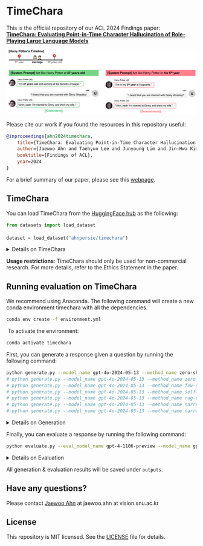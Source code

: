 # TimeChara

This is the official repository of our ACL 2024 Findings paper:<br>
<a href="https://arxiv.org/abs/2405.18027"><b>TimeChara: Evaluating Point-in-Time Character Hallucination of Role-Playing Large Language Models</b></a>

![timechara example](assets/timechara.png)

Please cite our work if you found the resources in this repository useful:

```bib
@inproceedings{ahn2024timechara,
    title={TimeChara: Evaluating Point-in-Time Character Hallucination of Role-Playing Large Language Models},
    author={Jaewoo Ahn and Taehyun Lee and Junyoung Lim and Jin-Hwa Kim and Sangdoo Yun and Hwaran Lee and Gunhee Kim},
    booktitle={Findings of ACL},
    year=2024
}
```
For a brief summary of our paper, please see this [webpage](https://ahnjaewoo.github.io/timechara).

## TimeChara

You can load TimeChara from the [HuggingFace hub](https://huggingface.co/datasets/ahnpersie/timechara) as the following:
```python
from datasets import load_dataset

dataset = load_dataset("ahnpersie/timechara")
```

<details>
<summary>Details on TimeChara</summary>

(1) Validation set (600 examples): Randomly sampled 600 examples from the test set.

(2) Test set (10,895 examples): All datasets, including the validation set.

(3) We provide `create_dataset.py` to automatically construct TimeChara. Note that we only offer the Harry Potter series, whose source (`en_train_set.json`) can be obtained from the [HPD dataset](https://nuochenpku.github.io/HPD.github.io/download).

```python
python create_dataset.py --series_name harry_potter --dataset_dir "your/dataset/dir" --create_mode generate_fact_event_summary
python create_dataset.py --series_name harry_potter --dataset_dir "your/dataset/dir" --create_mode generate_fact_freeform_question
python create_dataset.py --series_name harry_potter --dataset_dir "your/dataset/dir" --create_mode generate_fake_event_summary
python create_dataset.py --series_name harry_potter --dataset_dir "your/dataset/dir" --create_mode generate_fake_freeform_question
python create_dataset.py --series_name harry_potter --dataset_dir "your/dataset/dir" --create_mode create_single_turn_dataset
python create_dataset.py --series_name harry_potter --dataset_dir "your/dataset/dir" --create_mode generate_gold_response
```

(3-1) To use the OpenAI API for GPT-4, you need to export your OPENAI_API_KEY:

```bash
export OPENAI_API_KEY='your-openai-api-key'
```

</details>

**Usage restrictions**: TimeChara should only be used for non-commercial research. For more details, refer to the Ethics Statement in the paper.

## Running evaluation on TimeChara

We recommend using Anaconda. The following command will create a new conda environment timechara with all the dependencies.
```bash
conda env create -f environment.yml
```
​
To activate the environment:
```bash
conda activate timechara
```

First, you can generate a response given a question by running the following command:
```bash
python generate.py --model_name gpt-4o-2024-05-13 --method_name zero-shot
# python generate.py --model_name gpt-4o-2024-05-13 --method_name zero-shot-cot
# python generate.py --model_name gpt-4o-2024-05-13 --method_name few-shot
# python generate.py --model_name gpt-4o-2024-05-13 --method_name self-refine
# python generate.py --model_name gpt-4o-2024-05-13 --method_name rag-cutoff
# python generate.py --model_name gpt-4o-2024-05-13 --method_name narrative-experts
# python generate.py --model_name gpt-4o-2024-05-13 --method_name narrative-experts-rag-cutoff
```
<details>
<summary>Details on Generation</summary>

(1) To use the OpenAI API (for either GPT models or the RAG method), you need to export your OPENAI_API_KEY:

```bash
export OPENAI_API_KEY='your-openai-api-key'
```

(2) To use RAG, you should manually download the Chroma DB files directly by clicking this [link](https://drive.google.com/file/d/1ye55y2hE20tQES1Co1iI5Eq28xJ-WCFv/view?usp=sharing):

```bash
unzip chroma_db_files.zip
mv text-embedding-ada-002 methods/rag
```
</details>

Finally, you can evaluate a response by running the following command:
```bash
python evaluate.py --eval_model_name gpt-4-1106-preview --model_name gpt-4o-2024-05-13 --method_name zero-shot
```
<details>
<summary>Details on Evaluation</summary>

(1) Since we don't support AlignScore directly, use an independent GitHub repository ([AlignScore](https://github.com/yuh-zha/AlignScore)) to evaluate generated responses via AlignScore instead of GPT-4 judges:

```python
from alignscore import AlignScore

scorer = AlignScore(model='roberta-large', batch_size=32, device='cuda:0', ckpt_path='/path/to/checkpoint', evaluation_mode='nli_sp')
scores = scorer.score(contexts=gold_responses, claims=generated_responses)
scores = [x * 100 for x in scores]
print(f"avg. AlignScore (# {len(scores)}) = {sum(scores)/len(scores)}")
```
</details>

All generation & evaluation results will be saved under `outputs`.

## Have any questions?

Please contact [Jaewoo Ahn](https://ahnjaewoo.github.io) at jaewoo.ahn at vision.snu.ac.kr

## License

This repository is MIT licensed. See the [LICENSE](https://github.com/ahnjaewoo/timechara/blob/main/LICENSE) file for details.
